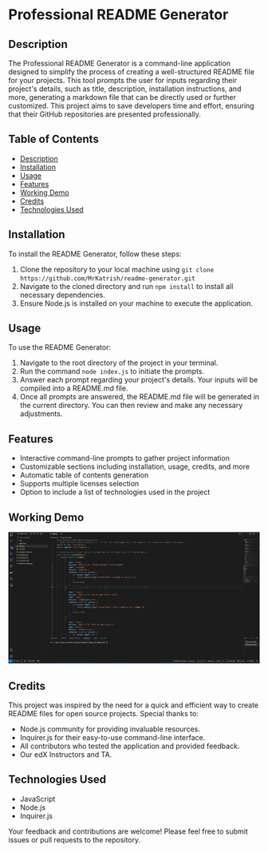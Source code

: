 # Professional README Generator

## Description

The Professional README Generator is a command-line application designed to simplify the process of creating a well-structured README file for your projects. This tool prompts the user for inputs regarding their project's details, such as title, description, installation instructions, and more, generating a markdown file that can be directly used or further customized. This project aims to save developers time and effort, ensuring that their GitHub repositories are presented professionally.

## Table of Contents

- [Description](#description)
- [Installation](#installation)
- [Usage](#usage)
- [Features](#features)
- [Working Demo](#working-demo)
- [Credits](#credits)
- [Technologies Used](#technologies-used)

## Installation

To install the README Generator, follow these steps:

1. Clone the repository to your local machine using `git clone https://github.com/MrKatrish/readme-generator.git`
2. Navigate to the cloned directory and run `npm install` to install all necessary dependencies.
3. Ensure Node.js is installed on your machine to execute the application.

## Usage

To use the README Generator:

1. Navigate to the root directory of the project in your terminal.
2. Run the command `node index.js` to initiate the prompts.
3. Answer each prompt regarding your project's details. Your inputs will be compiled into a README.md file.
4. Once all prompts are answered, the README.md file will be generated in the current directory. You can then review and make any necessary adjustments.

## Features

- Interactive command-line prompts to gather project information
- Customizable sections including installation, usage, credits, and more
- Automatic table of contents generation
- Supports multiple licenses selection
- Option to include a list of technologies used in the project

## Working Demo

![project_demo](project_demo.gif)

## Credits

This project was inspired by the need for a quick and efficient way to create README files for open source projects. Special thanks to:

- Node.js community for providing invaluable resources.
- Inquirer.js for their easy-to-use command-line interface.
- All contributors who tested the application and provided feedback.
- Our edX Instructors and TA.

## Technologies Used

- JavaScript
- Node.js
- Inquirer.js

Your feedback and contributions are welcome! Please feel free to submit issues or pull requests to the repository.

